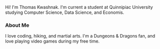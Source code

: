 Hi! I'm Thomas Kwashnak. I'm current a student at Quinnipiac University studying Computer Science, Data Science, and Economis.
### About Me
I love coding, hiking, and martial arts. I'm a Dungeons & Dragons fan, and love playing video games during my free time.
